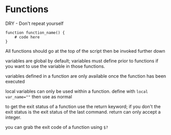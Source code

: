 # Functions

DRY - Don't repeat yourself

```shell
function function_name() {
	# code here
}
```

All functions should go at the top of the script then be invoked further down


variables are global by default; variables must define prior to functions if you want to use 
the variable in those functions. 

variables defined in a function are only available once the function has been executed

local variables can only be used within a function.
define with `local var_name=""` then use as normal

to get the exit status of a function use the return keyword; if you don't the exit status 
is the exit status of the last command. return can only accept a integer.

you can grab the exit code of a function using `$?`






